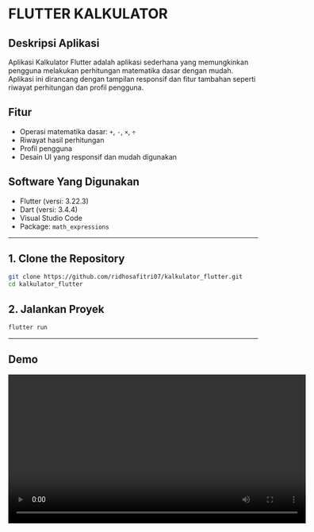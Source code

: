 # FLUTTER KALKULATOR

## Deskripsi Aplikasi

Aplikasi Kalkulator Flutter adalah aplikasi sederhana yang memungkinkan pengguna melakukan perhitungan matematika dasar dengan mudah. Aplikasi ini dirancang dengan tampilan responsif dan fitur tambahan seperti riwayat perhitungan dan profil pengguna.

## Fitur

- Operasi matematika dasar: `+`, `-`, `×`, `÷`
- Riwayat hasil perhitungan
- Profil pengguna
- Desain UI yang responsif dan mudah digunakan

## Software Yang Digunakan

- Flutter (versi: 3.22.3)
- Dart (versi: 3.4.4)
- Visual Studio Code
- Package: `math_expressions`

---

## 1. Clone the Repository

```bash
git clone https://github.com/ridhosafitri07/kalkulator_flutter.git
cd kalkulator_flutter
```

## 2. Jalankan Proyek

```bash
flutter run
```

---

## Demo
<video src="demo.mp4" controls width="600"></video>

